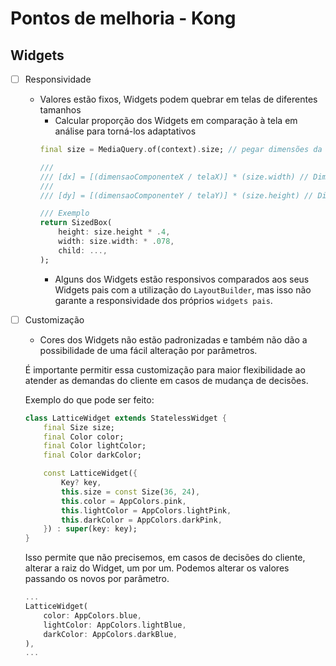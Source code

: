 # Pontos de melhoria - Kong

## Widgets

- [ ] Responsividade
    - Valores estão fixos, Widgets podem quebrar em telas de diferentes tamanhos
        - Calcular proporção dos Widgets em comparação à tela em análise para torná-los adaptativos
        ```dart
        final size = MediaQuery.of(context).size; // pegar dimensões da tela

        ///
        /// [dx] = [(dimensaoComponenteX / telaX)] * (size.width) // Dimensões de largura (x)
        ///
        /// [dy] = [(dimensaoComponenteY / telaY)] * (size.height) // Dimensões de altura (y)

        /// Exemplo
        return SizedBox(
            height: size.height * .4,
            width: size.width: * .078,
            child: ...,
        );
        ```
        - Alguns dos Widgets estão responsivos comparados aos seus Widgets pais com a utilização do `LayoutBuilder`, mas isso não garante a responsividade dos próprios `widgets pais`.

- [ ] Customização
    - Cores dos Widgets não estão padronizadas e também não dão a possibilidade de uma fácil alteração por parâmetros.
    
    É importante permitir essa customização para maior flexibilidade ao atender as demandas do cliente em casos de mudança de decisões.

    Exemplo do que pode ser feito:
    ```dart
    class LatticeWidget extends StatelessWidget {
        final Size size;
        final Color color;
        final Color lightColor;
        final Color darkColor;

        const LatticeWidget({
            Key? key,
            this.size = const Size(36, 24),
            this.color = AppColors.pink,
            this.lightColor = AppColors.lightPink,
            this.darkColor = AppColors.darkPink,
        }) : super(key: key);
    }
    ```
    Isso permite que não precisemos, em casos de decisões do cliente, alterar a raiz do Widget, um por um. Podemos alterar os valores passando os novos por parâmetro.

    ```dart
    ...
    LatticeWidget(
        color: AppColors.blue,
        lightColor: AppColors.lightBlue,
        darkColor: AppColors.darkBlue,
    ),
    ...
    ```

